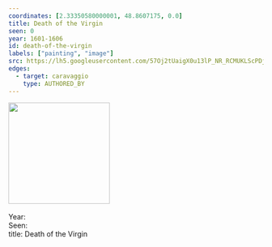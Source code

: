 ```yaml
---
coordinates: [2.33350580000001, 48.8607175, 0.0]
title: Death of the Virgin
seen: 0
year: 1601-1606
id: death-of-the-virgin
labels: ["painting", "image"]
src: https://lh5.googleusercontent.com/57Oj2tUaigX0u13lP_NR_RCMUKLScPDjenvOsFOz9fDhun6cq0GL4gm5taQ8ZOH7A1AzMyG3FBG_wT2wCfstPupanG7pSrpuWQpeurWa-ybAyIn6M1FTHxgBC1iIcrGz
edges:
  - target: caravaggio
    type: AUTHORED_BY
---
```


<img src="https://lh5.googleusercontent.com/57Oj2tUaigX0u13lP_NR_RCMUKLScPDjenvOsFOz9fDhun6cq0GL4gm5taQ8ZOH7A1AzMyG3FBG_wT2wCfstPupanG7pSrpuWQpeurWa-ybAyIn6M1FTHxgBC1iIcrGz" height="200" width="auto" /><br><br>Year: <br>Seen: <br>title: Death of the Virgin